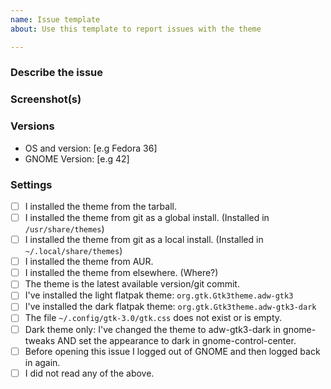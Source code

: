 ```yaml
---
name: Issue template
about: Use this template to report issues with the theme

---
```


<!-- Please follow this template when submitting your issue -->

### Describe the issue

<!-- Be as clear as possible: nobody can read mind, and nobody is looking at your issue over your shoulder. -->

### Screenshot(s)

<!-- Screenshot(s) for difficult to describe visual issues. -->

### Versions

- OS and version: [e.g Fedora 36]
- GNOME Version: [e.g 42]

<!-- If the issue is with an application, include version and if it's installed as a flatpak or not. -->

### Settings

<!-- Fill in the brackets [ ] with an x if it's correct [x] -->

- [ ] I installed the theme from the tarball.
- [ ] I installed the theme from git as a global install. (Installed in `/usr/share/themes`)
- [ ] I installed the theme from git as a local install. (Installed in `~/.local/share/themes`)
- [ ] I installed the theme from AUR.
- [ ] I installed the theme from elsewhere. (Where?)
- [ ] The theme is the latest available version/git commit.
- [ ] I've installed the light flatpak theme: `org.gtk.Gtk3theme.adw-gtk3`
- [ ] I've installed the dark flatpak theme: `org.gtk.Gtk3theme.adw-gtk3-dark`
- [ ] The file `~/.config/gtk-3.0/gtk.css` does not exist or is empty.
- [ ] Dark theme only: I've changed the theme to adw-gtk3-dark in gnome-tweaks AND set the appearance to dark in gnome-control-center.
- [ ] Before opening this issue I logged out of GNOME and then logged back in again.
- [ ] I did not read any of the above.
